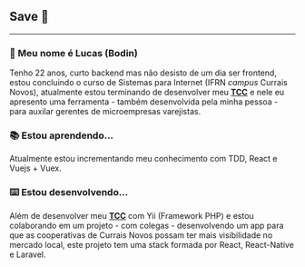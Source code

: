 ## Save :call_me_hand:

---
### :goat: Meu nome é Lucas (Bodin)
Tenho 22 anos, curto backend mas não desisto de um dia ser frontend, estou concluindo o curso de Sistemas para Internet (IFRN <i>campus</i> Currais Novos), atualmente estou terminando de desenvolver meu **<a href="https://github.com/lucasemanuel/sismec">TCC</a>** e nele eu apresento uma ferramenta - também desenvolvida pela minha pessoa - para auxilar gerentes de microempresas varejistas.

### :books:	Estou aprendendo...
Atualmente estou incrementando meu conhecimento com TDD, React e Vuejs + Vuex.

### :keyboard: Estou desenvolvendo...
Além de desenvolver meu **<a href="https://github.com/lucasemanuel/sismec">TCC</a>** com Yii (Framework PHP) e estou colaborando em um projeto - com colegas - desenvolvendo um app para que as cooperativas de Currais Novos possam ter mais visibilidade no mercado local, este projeto tem uma stack formada por React, React-Native e Laravel.

<!--
**lucasemanuel/lucasemanuel** is a ✨ _special_ ✨ repository because its `README.md` (this file) appears on your GitHub profile.

Here are some ideas to get you started:

- 🔭 I’m currently working on ...
- 🌱 I’m currently learning ...
- 👯 I’m looking to collaborate on ...
- 🤔 I’m looking for help with ...
- 💬 Ask me about ...
- 📫 How to reach me: ...
- 😄 Pronouns: ...
- ⚡ Fun fact: ...
-->
